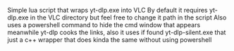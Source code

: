 Simple lua script that wraps yt-dlp.exe into VLC
By default it requires yt-dlp.exe in the VLC directory but feel free to change it path in the script
Also uses a powershell command to hide the cmd window that appears meanwhile yt-dlp cooks the links,
 also it uses if found yt-dlp-silent.exe that just a c++ wrapper that does kinda the same without using powershell
